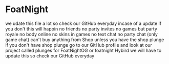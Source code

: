 # FoatNight
we udate this file a lot so check our GitHub everyday incase of a update if you don't
this will happin
no friends
no party invites
no games but party royale
no body online
no skins in games
no text chat
no party chat (only game chat)
can't buy anything from Shop unless you have the shop plunge
if you don't have shop plunge go to our GitHub profile and look at our project called plunges for FoatNightOG
or foatnight Hybird
we will have to update this so check our GitHub everyday
